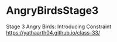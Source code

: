 # AngryBirdsStage3
Stage 3 Angry Birds: Introducing Constraint
 https://yathaarth04.github.io/class-33/
